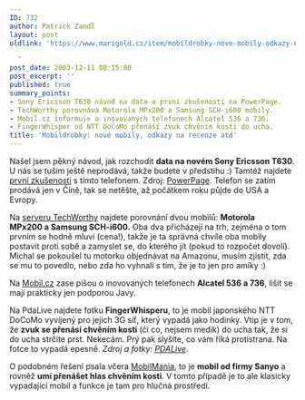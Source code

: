 ```yaml
---
ID: 732
author: Patrick Zandl
layout: post
oldlink: 'https://www.marigold.cz/item/mobildrobky-nove-mobily-odkazy-na-recenze-atd

  '
post_date: 2003-12-11 08:15:00
post_excerpt: ''
published: true
summary_points:
- Sony Ericsson T630 návod na data a první zkušenosti na PowerPage.
- TechWorthy porovnává Motorola MPx200 a Samsung SCH-i600 mobily.
- Mobil.cz informuje o inovovaných telefonech Alcatel 536 a 736.
- FingerWhisper od NTT DoCoMo přenáší zvuk chvěním kosti do ucha.
title: 'Mobildrobky: nové mobily, odkazy na recenze atd'
---
```


<p>
Našel jsem pěkný návod, jak rozchodit <STRONG>data na novém Sony Ericsson T630</STRONG>. U nás se tuším ještě neprodává, takže budete v předstihu :) Tamtéž najdete <A href="http://www.powerpage.org/cgi-bin/WebObjects/powerpage.woa/wa/story?newsID=11624" target=_blank>první zkušenosti</A> s tímto telefonem. Zdroj: <A href="http://www.powerpage.org/cgi-bin/WebObjects/powerpage.woa/wa/story?newsID=11627" target=_blank>PowerPage</A>. Telefon se zatím prodává jen v Číně, tak se netěšte, až počátkem roku půjde do USA a Evropy. </p>

<p>
Na <A href="http://www.techworthy.com/Laptop/Test-Track-January2004.htm?Page=2" target=_blank>serveru TechWorthy</A> najdete porovnání dvou mobilů: <STRONG>Motorola MPx200&#160;a Samsung SCH-i600.</STRONG> Oba dva přicházejí na trh, zejména o tom prvním se hodně mluví (cena!), takže je ta správná chvíle oba mobily postavit proti sobě a zamyslet se, do kterého jít (pokud to rozpočet dovolí). Michal se pokoušel tu motorku objednávat na Amazonu, musím zjistit, zda se mu to povedlo, nebo zda ho vyhnali s tím, že je to jen pro amíky :)</p>

<p>
Na <A href="http://mobil.idnes.cz/aktuality/alcatelot536a736031211.html" target=_blank>Mobil.cz</A> zase píšou o inovovaných telefonech <STRONG>Alcatel 536 a 736</STRONG>, lišit se mají prakticky jen podporou Javy. </p>

<p>
Na&#160;PdaLive najdete fotku <STRONG>FingerWhisperu</STRONG>, to je mobil japonského NTT DoCoMo vyvíjený pro jejich 3G síť, který vypadá jako hodinky. Vtip je v tom, že <STRONG>zvuk se přenásí chvěním kosti</STRONG> (či co, nejsem medik) do ucha tak, že si do ucha strčíte prst. Nekecám. Prý pak slyšíte, co vám říká protistrana. Na fotce to vypadá epesně. <EM>Zdroj a fotky: </EM><A href="http://www.pdalive.com/showarticle.php?threadid=4907"><EM>PDALive</EM></A>.</p>

<p>
O podobném řešení psala včera <A href="http://www.mobilmania.cz/Bleskovky/AR.asp?ARI=106067" target=_blank>MobilMania</A>, to je <STRONG>mobil od firmy Sanyo</STRONG> a rovněž <STRONG>umí přenášet hlas chvěním kosti</STRONG>. V tomto případě je to ale klasicky vypadající mobil a funkce je tam pro hlučná prostředí. </p>